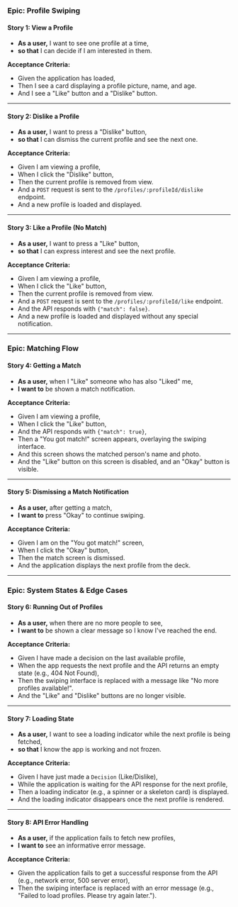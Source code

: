 ### Epic: Profile Swiping

#### Story 1: View a Profile

- **As a user,** I want to see one profile at a time,
- **so that** I can decide if I am interested in them.

**Acceptance Criteria:**

- Given the application has loaded,
- Then I see a card displaying a profile picture, name, and age.
- And I see a "Like" button and a "Dislike" button.

---

#### Story 2: Dislike a Profile

- **As a user,** I want to press a "Dislike" button,
- **so that** I can dismiss the current profile and see the next one.

**Acceptance Criteria:**

- Given I am viewing a profile,
- When I click the "Dislike" button,
- Then the current profile is removed from view.
- And a `POST` request is sent to the `/profiles/:profileId/dislike` endpoint.
- And a new profile is loaded and displayed.

---

#### Story 3: Like a Profile (No Match)

- **As a user,** I want to press a "Like" button,
- **so that** I can express interest and see the next profile.

**Acceptance Criteria:**

- Given I am viewing a profile,
- When I click the "Like" button,
- Then the current profile is removed from view.
- And a `POST` request is sent to the `/profiles/:profileId/like` endpoint.
- And the API responds with `{"match": false}`.
- And a new profile is loaded and displayed without any special notification.

---

### Epic: Matching Flow

#### Story 4: Getting a Match

- **As a user,** when I "Like" someone who has also "Liked" me,
- **I want to** be shown a match notification.

**Acceptance Criteria:**

- Given I am viewing a profile,
- When I click the "Like" button,
- And the API responds with `{"match": true}`,
- Then a "You got match!" screen appears, overlaying the swiping interface.
- And this screen shows the matched person's name and photo.
- And the "Like" button on this screen is disabled, and an "Okay" button is visible.

---

#### Story 5: Dismissing a Match Notification

- **As a user,** after getting a match,
- **I want to** press "Okay" to continue swiping.

**Acceptance Criteria:**

- Given I am on the "You got match!" screen,
- When I click the "Okay" button,
- Then the match screen is dismissed.
- And the application displays the next profile from the deck.

---

### Epic: System States & Edge Cases

#### Story 6: Running Out of Profiles

- **As a user,** when there are no more people to see,
- **I want to** be shown a clear message so I know I've reached the end.

**Acceptance Criteria:**

- Given I have made a decision on the last available profile,
- When the app requests the next profile and the API returns an empty state (e.g., 404 Not Found),
- Then the swiping interface is replaced with a message like "No more profiles available!".
- And the "Like" and "Dislike" buttons are no longer visible.

---

#### Story 7: Loading State

- **As a user,** I want to see a loading indicator while the next profile is being fetched,
- **so that** I know the app is working and not frozen.

**Acceptance Criteria:**

- Given I have just made a `Decision` (Like/Dislike),
- While the application is waiting for the API response for the next profile,
- Then a loading indicator (e.g., a spinner or a skeleton card) is displayed.
- And the loading indicator disappears once the next profile is rendered.

---

#### Story 8: API Error Handling

- **As a user,** if the application fails to fetch new profiles,
- **I want to** see an informative error message.

**Acceptance Criteria:**

- Given the application fails to get a successful response from the API (e.g., network error, 500 server error),
- Then the swiping interface is replaced with an error message (e.g., "Failed to load profiles. Please try again later.").
